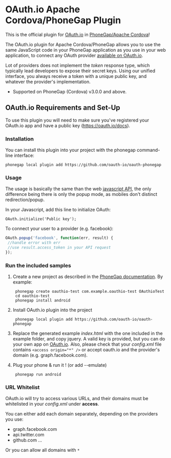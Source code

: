 # OAuth.io Apache Cordova/PhoneGap Plugin

This is the official plugin for [OAuth.io](https://oauth.io) in [PhoneGap/Apache Cordova](http://incubator.apache.org/cordova/)!

The OAuth.io plugin for Apache Cordova/PhoneGap allows you to use the same JavaScript code in your PhoneGap application as you use in your web application, to connect any OAuth provider [available on OAuth.io](https://oauth.io/providers).

Lot of providers does not implement the _token_ response type, which typically lead developers to expose their secret keys. Using our unified interface, you always receive a token with a unique public key, and whatever the provider's implementation.

* Supported on PhoneGap (Cordova) v3.0.0 and above.


## OAuth.io Requirements and Set-Up

To use this plugin you will need to make sure you've registered your OAuth.io app and have a public key (https://oauth.io/docs).


### Installation

You can install this plugin into your project with the phonegap command-line interface:

	phonegap local plugin add https://github.com/oauth-io/oauth-phonegap


### Usage

The usage is basically the same than the web [javascript API](https://oauth.io/docs/api), the only difference being there is only the popup mode, as mobiles don't distinct redirection/popup.

In your Javascript, add this line to initialize OAuth:

	OAuth.initialize('Public key');

To connect your user to a provider (e.g. facebook):

 ```javascript
OAuth.popup('facebook', function(err, result) {
  //handle error with err
  //use result.access_token in your API request
});
 ```

### Run the included samples

1. Create a new project as described in the [PhoneGap documentation](http://docs.phonegap.com/en/edge/guide_cli_index.md.html#The%20Command-line%20Interface). By example:

		phonegap create oauthio-test com.example.oauthio-test OAuthioTest
		cd oauthio-test
		phonegap install android

2. Install OAuth.io plugin into the project

		phonegap local plugin add https://github.com/oauth-io/oauth-phonegap

3. Replace the generated example _index.html_ with the one included in the example folder, and copy jquery. A valid key is provided, but you can do your own app on [OAuth.io](https://oauth.io/). Also, please check that your _config.xml_ file contains `<access origin="*" />` or accept oauth.io and the provider's domain (e.g. graph.facebook.com).

4. Plug your phone & run it ! (or add --emulate)

		phonegap run android


### URL Whitelist

OAuth.io will try to access various URLs, and their domains must be whitelisted in your _config.xml_ under **access**.

You can either add each domain separately, depending on the providers you use:

* graph.facebook.com
* api.twitter.com
* github.com
...

Or you can allow all domains with `*`
